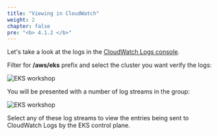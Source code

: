 ```yaml
---
title: "Viewing in CloudWatch"
weight: 2
chapter: false
pre: "<b> 4.1.2 </b>"
---
```


Let's take a look at the logs in the [CloudWatch Logs console](https://console.aws.amazon.com/cloudwatch/home?#logsV2:log-groups).

Filter for **/aws/eks** prefix and select the cluster you want verify the logs:

![EKS workshop](/images/0006/0006.png?featherlight=false&width=90pc)

You will be presented with a number of log streams in the group:

![EKS workshop](/images/0006/0007.png?featherlight=false&width=90pc)

Select any of these log streams to view the entries being sent to CloudWatch Logs by the EKS control plane.